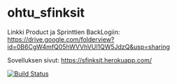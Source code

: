 # ohtu_sfinksit

Linkki Product ja Sprinttien BackLogiin: https://drive.google.com/folderview?id=0B6CgW4mfQ05hWVVhVUl1QW5JdzQ&usp=sharing

Sovelluksen sivut: https://sfinksit.herokuapp.com/

[![Build Status](https://travis-ci.org/ninakatila/ohtu_sfinksit.svg?branch=master)](https://travis-ci.org/ninakatila/ohtu_sfinksit)



